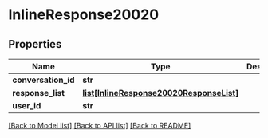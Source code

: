# InlineResponse20020

## Properties
Name | Type | Description | Notes
------------ | ------------- | ------------- | -------------
**conversation_id** | **str** |  | [optional] 
**response_list** | [**list[InlineResponse20020ResponseList]**](InlineResponse20020ResponseList.md) |  | [optional] 
**user_id** | **str** |  | [optional] 

[[Back to Model list]](../README.md#documentation-for-models) [[Back to API list]](../README.md#documentation-for-api-endpoints) [[Back to README]](../README.md)

